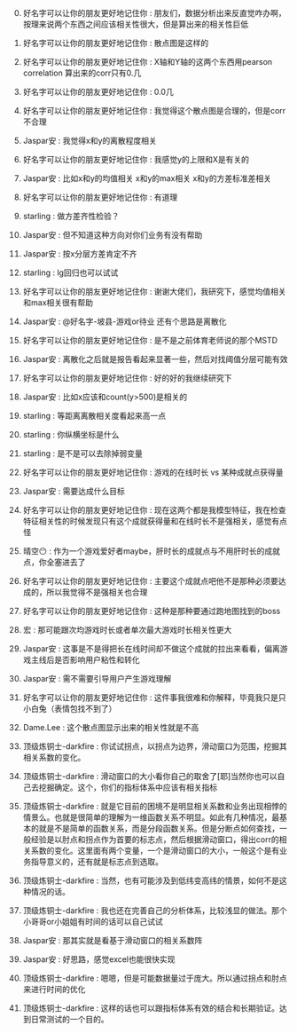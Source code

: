 0. 好名字可以让你的朋友更好地记住你 : 朋友们，数据分析出来反直觉咋办啊，按理来说两个东西之间应该相关性很大，但是算出来的相关性巨低

1. 好名字可以让你的朋友更好地记住你 : 散点图是这样的

2. 好名字可以让你的朋友更好地记住你 : X轴和Y轴的这两个东西用pearson correlation 算出来的corr只有0.几

3. 好名字可以让你的朋友更好地记住你 : 0.0几

4. 好名字可以让你的朋友更好地记住你 : 我觉得这个散点图是合理的，但是corr不合理

5. Jaspar安 : 我觉得x和y的离散程度相关

6. 好名字可以让你的朋友更好地记住你 : 我感觉y的上限和X是有关的

7. Jaspar安 : 比如x和y的均值相关 x和y的max相关 x和y的方差标准差相关

8. 好名字可以让你的朋友更好地记住你 : 有道理

9. starling : 做方差齐性检验？

10. Jaspar安 : 但不知道这种方向对你们业务有没有帮助

11. Jaspar安 : 按x分层方差肯定不齐

12. starling : lg回归也可以试试

13. 好名字可以让你的朋友更好地记住你 : 谢谢大佬们，我研究下，感觉均值相关和max相关很有帮助

14. Jaspar安 : @好名字-坡县-游戏or待业 还有个思路是离散化

15. 好名字可以让你的朋友更好地记住你 : 是不是之前体育老师说的那个MSTD

16. Jaspar安 : 离散化之后就是报告看起来显著一些，然后对找阈值分层可能有效

17. 好名字可以让你的朋友更好地记住你 : 好的好的我继续研究下

18. Jaspar安 : 比如x应该和count(y>500)是相关的

19. starling : 等距离离散相关度看起来高一点

20. starling : 你纵横坐标是什么

21. starling : 是不是可以去除掉弱变量

22. 好名字可以让你的朋友更好地记住你 : 游戏的在线时长 vs 某种成就点获得量

23. Jaspar安 : 需要达成什么目标 

24. 好名字可以让你的朋友更好地记住你 : 现在这两个都是我模型特征，我在检查特征相关性的时候发现只有这个成就获得量和在线时长不是强相关，感觉有点怪

25. 晴空😶 : 作为一个游戏爱好者maybe，肝时长的成就点与不用肝时长的成就点，你全塞进去了

26. 好名字可以让你的朋友更好地记住你 : 主要这个成就点吧他不是那种必须要达成的，所以我觉得不是强相关也合理

27. 好名字可以让你的朋友更好地记住你 : 这种是那种要通过跑地图找到的boss

28. 宏 : 那可能跟次均游戏时长或者单次最大游戏时长相关性更大

29. Jaspar安 : 这事是不是得把长在线时间却不做这个成就的拉出来看看，偏离游戏主线后是否影响用户粘性和转化

30. Jaspar安 : 需不需要引导用户产生游戏理解

31. 好名字可以让你的朋友更好地记住你 : 这件事我很难和你解释，毕竟我只是只小白兔（表情包找不到了）

32. Dame.Lee : 这个散点图显示出来的相关性就是不高

33. 顶级炼铜士-darkfire : 你试试拐点，以拐点为边界，滑动窗口为范围，挖掘其相关系数的变化。

34. 顶级炼铜士-darkfire : 滑动窗口的大小看你自己的取舍了[耶]当然你也可以自己去挖掘确定。这个，你们的指标体系中应该有相关指标

35. 顶级炼铜士-darkfire : 就是它目前的困境不是明显相关系数和业务出现相悖的情景么。也就是很简单的理解为一维函数关系不明显。如此有几种情况，最基本的就是不是简单的函数关系，而是分段函数关系。但是分断点如何查找，一般经验是以肘点和拐点作为首要的标志点，然后根据滑动窗口，得出corr的相关系数的变化。这里面有两个变量，一个是滑动窗口的大小，一般这个是有业务指导意义的，还有就是标志点到选取。

36. 顶级炼铜士-darkfire : 当然，也有可能涉及到低纬变高纬的情景，如何不是这种情况的话。

37. 顶级炼铜士-darkfire : 我也还在完善自己的分析体系，比较浅显的做法。那个小哥哥or小姐姐有时间的话可以自己试试

38. Jaspar安 : 那其实就是看基于滑动窗口的相关系数阵

39. Jaspar安 : 好思路，感觉excel也能很快实现

40. 顶级炼铜士-darkfire : 嗯嗯，但是可能数据量过于庞大。所以通过拐点和肘点来进行时间的优化

41. 顶级炼铜士-darkfire : 这样的话也可以跟指标体系有效的结合和长期验证。达到日常测试的一个目的。


